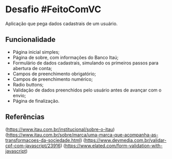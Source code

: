 # Desafio #FeitoComVC

Aplicação que pega dados cadastrais de um usuário.

## Funcionalidade
+ Página inicial simples;
+ Página de sobre, com informações do Banco Itaú;
+ Formulário de dados cadastrais, simulando os primeiros passos para abertura de conta;
+ Campos de preenchimento obrigatório;
+ Campos de preenchimento numérico;
+ Radio buttons;
+ Validação de dados preenchidos pelo usuário antes de avançar com o envio;
+ Página de finalização.

## Referências
(https://www.itau.com.br/institucional/sobre-o-itau)
(https://www.itau.com.br/sobre/marca/uma-marca-que-acompanha-as-transformacoes-da-sociedade.html)
(https://www.devmedia.com.br/validar-cpf-com-javascript/23916)
(https://www.elated.com/form-validation-with-javascript)